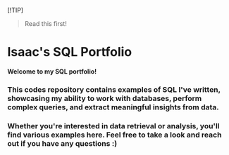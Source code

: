 [!TIP]
>Read this first!


# Isaac's SQL Portfolio

**Welcome to my SQL portfolio!** 
### This codes repository contains examples of SQL I've written, showcasing my ability to work with databases, perform complex queries, and extract meaningful insights from data. 

### Whether you're interested in data retrieval or analysis, you'll find various examples here. Feel free to take a look and reach out if you have any questions :)

